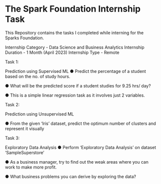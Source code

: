 # The Spark Foundation Internship Task
This Repository contains the tasks I completed while interning for the Sparks Foundation.

Internship Category - Data Science and Business Analytics Internship Duration - 1 Month (April 2023) Internship Type - Remote

Task 1:

Prediction using Supervised ML ● Predict the percentage of a student based on the no. of study hours.

● What will be the predicted score if a student studies for 9.25 hrs/ day?

● This is a simple linear regression task as it involves just 2 variables.

Task 2:

Prediction using Unsupervised ML

● From the given ‘Iris’ dataset, predict the optimum number of clusters and represent it visually

Task 3:

Exploratory Data Analysis ● Perform ‘Exploratory Data Analysis’ on dataset ‘SampleSuperstore’

● As a business manager, try to find out the weak areas where you can work to make more profit.

● What business problems you can derive by exploring the data?

